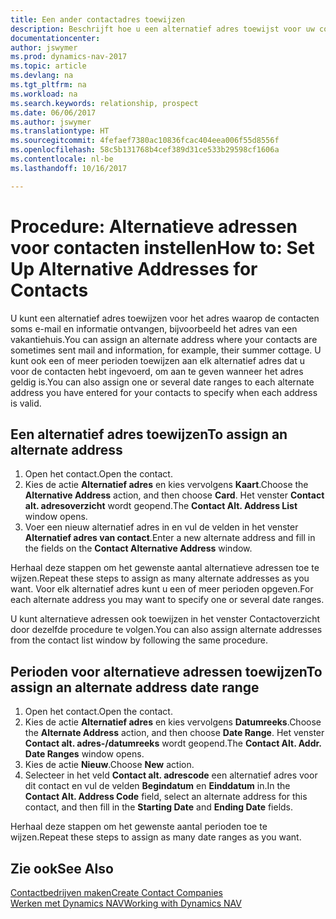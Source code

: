 ```yaml
---
title: Een ander contactadres toewijzen
description: Beschrijft hoe u een alternatief adres toewijst voor uw contactpersonen of prospects, waar ze soms informatie toegestuurd krijgen.
documentationcenter: 
author: jswymer
ms.prod: dynamics-nav-2017
ms.topic: article
ms.devlang: na
ms.tgt_pltfrm: na
ms.workload: na
ms.search.keywords: relationship, prospect
ms.date: 06/06/2017
ms.author: jswymer
ms.translationtype: HT
ms.sourcegitcommit: 4fefaef7380ac10836fcac404eea006f55d8556f
ms.openlocfilehash: 58c5b131768b4cef389d31ce533b29598cf1606a
ms.contentlocale: nl-be
ms.lasthandoff: 10/16/2017

---
```

# <a name="how-to-set-up-alternative-addresses-for-contacts"></a><span data-ttu-id="29e5b-103">Procedure: Alternatieve adressen voor contacten instellen</span><span class="sxs-lookup"><span data-stu-id="29e5b-103">How to: Set Up Alternative Addresses for Contacts</span></span>
<span data-ttu-id="29e5b-104">U kunt een alternatief adres toewijzen voor het adres waarop de contacten soms e-mail en informatie ontvangen, bijvoorbeeld het adres van een vakantiehuis.</span><span class="sxs-lookup"><span data-stu-id="29e5b-104">You can assign an alternate address where your contacts are sometimes sent mail and information, for example, their summer cottage.</span></span> <span data-ttu-id="29e5b-105">U kunt ook een of meer perioden toewijzen aan elk alternatief adres dat u voor de contacten hebt ingevoerd, om aan te geven wanneer het adres geldig is.</span><span class="sxs-lookup"><span data-stu-id="29e5b-105">You can also assign one or several date ranges to each alternate address you have entered for your contacts to specify when each address is valid.</span></span>

## <a name="to-assign-an-alternate-address"></a><span data-ttu-id="29e5b-106">Een alternatief adres toewijzen</span><span class="sxs-lookup"><span data-stu-id="29e5b-106">To assign an alternate address</span></span>
1. <span data-ttu-id="29e5b-107">Open het contact.</span><span class="sxs-lookup"><span data-stu-id="29e5b-107">Open the contact.</span></span>
2. <span data-ttu-id="29e5b-108">Kies de actie **Alternatief adres** en kies vervolgens **Kaart**.</span><span class="sxs-lookup"><span data-stu-id="29e5b-108">Choose the **Alternative Address** action, and then choose **Card**.</span></span> <span data-ttu-id="29e5b-109">Het venster **Contact alt. adresoverzicht** wordt geopend.</span><span class="sxs-lookup"><span data-stu-id="29e5b-109">The **Contact Alt. Address List** window opens.</span></span>
3. <span data-ttu-id="29e5b-110">Voer een nieuw alternatief adres in en vul de velden in het venster **Alternatief adres van contact**.</span><span class="sxs-lookup"><span data-stu-id="29e5b-110">Enter a new alternate address and fill in the fields on the **Contact Alternative Address** window.</span></span>

<span data-ttu-id="29e5b-111">Herhaal deze stappen om het gewenste aantal alternatieve adressen toe te wijzen.</span><span class="sxs-lookup"><span data-stu-id="29e5b-111">Repeat these steps to assign as many alternate addresses as you want.</span></span> <span data-ttu-id="29e5b-112">Voor elk alternatief adres kunt u een of meer perioden opgeven.</span><span class="sxs-lookup"><span data-stu-id="29e5b-112">For each alternate address you may want to specify one or several date ranges.</span></span>

<span data-ttu-id="29e5b-113">U kunt alternatieve adressen ook toewijzen in het venster Contactoverzicht door dezelfde procedure te volgen.</span><span class="sxs-lookup"><span data-stu-id="29e5b-113">You can also assign alternate addresses from the contact list window by following the same procedure.</span></span>

## <a name="to-assign-an-alternate-address-date-range"></a><span data-ttu-id="29e5b-114">Perioden voor alternatieve adressen toewijzen</span><span class="sxs-lookup"><span data-stu-id="29e5b-114">To assign an alternate address date range</span></span>
1. <span data-ttu-id="29e5b-115">Open het contact.</span><span class="sxs-lookup"><span data-stu-id="29e5b-115">Open the contact.</span></span>
2. <span data-ttu-id="29e5b-116">Kies de actie **Alternatief adres** en kies vervolgens **Datumreeks**.</span><span class="sxs-lookup"><span data-stu-id="29e5b-116">Choose the **Alternate Address** action, and then choose **Date Range**.</span></span> <span data-ttu-id="29e5b-117">Het venster **Contact alt. adres-/datumreeks** wordt geopend.</span><span class="sxs-lookup"><span data-stu-id="29e5b-117">The **Contact Alt. Addr. Date Ranges** window opens.</span></span>
3. <span data-ttu-id="29e5b-118">Kies de actie **Nieuw**.</span><span class="sxs-lookup"><span data-stu-id="29e5b-118">Choose **New** action.</span></span>
4. <span data-ttu-id="29e5b-119">Selecteer in het veld **Contact alt. adrescode** een alternatief adres voor dit contact en vul de velden **Begindatum** en **Einddatum** in.</span><span class="sxs-lookup"><span data-stu-id="29e5b-119">In the **Contact Alt. Address Code** field, select an alternate address for this contact, and then fill in the **Starting Date** and **Ending Date** fields.</span></span>

<span data-ttu-id="29e5b-120">Herhaal deze stappen om het gewenste aantal perioden toe te wijzen.</span><span class="sxs-lookup"><span data-stu-id="29e5b-120">Repeat these steps to assign as many date ranges as you want.</span></span>

## <a name="see-also"></a><span data-ttu-id="29e5b-121">Zie ook</span><span class="sxs-lookup"><span data-stu-id="29e5b-121">See Also</span></span>
[<span data-ttu-id="29e5b-122">Contactbedrijven maken</span><span class="sxs-lookup"><span data-stu-id="29e5b-122">Create Contact Companies</span></span>](marketing-create-contact-companies.md)  
[<span data-ttu-id="29e5b-123">Werken met Dynamics NAV</span><span class="sxs-lookup"><span data-stu-id="29e5b-123">Working with Dynamics NAV</span></span>](ui-work-product.md)

